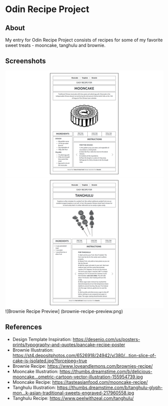 # Odin Recipe Project

## About 
My entry for Odin Recipe Project consists of recipes for some of my favorite sweet treats - mooncake, tanghulu and brownie. 

## Screenshots

![Mooncake Recipe Preview](mooncake-recipe-preview.png)
![Tanghulu Recipe Preview](tanghulu-recipe-preview.png)
![Brownie Recipe Preview] (brownie-recipe-preview.png)

## References

- Design Template Inspiration: https://desenio.com/us/posters-prints/typography-and-quotes/pancake-recipe-poster
- Brownie Illustration: https://st4.depositphotos.com/6526918/24942/v/380/…tion-slice-of-cake-is-isolated.jpg?forcejpeg=true
- Brownie Recipe: https://www.loveandlemons.com/brownies-recipe/
- Mooncake Illustration: https://thumbs.dreamstime.com/b/delicious-mooncake…ometric-cartoon-vector-illustration-155954739.jpg
- Mooncake Recipe: https://tasteasianfood.com/mooncake-recipe/
- Tanghulu Illustration: https://thumbs.dreamstime.com/b/tanghulu-glyph-mon…k-asian-traditional-sweets-engraved-217960558.jpg
- Tanghulu Recipe: https://www.peelwithzeal.com/tanghulu/
